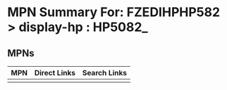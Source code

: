 



# MPN Summary For: FZEDIHPHP582 > display-hp : HP5082_

## MPNs
  

|MPN|Direct Links|Search Links|
| :--- | :--- | :--- |
||||
